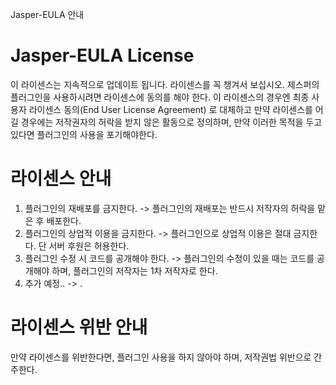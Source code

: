 Jasper-EULA 안내
# Jasper-EULA License
이 라이센스는 지속적으로 업데이트 됩니다. 라이센스를 꼭 챙겨서 보십시오.
제스퍼의 플러그인을 사용하시려면 라이센스에 동의를 해야 한다.
이 라이센스의 경우엔 최종 사용자 라이센스 동의(End User License Agreement) 로 대체하고 만약 라이센스를 어길 경우에는 저작권자의 허락을 받지 않은 활동으로 정의하며, 만약 이러한 목적을 두고 있다면 플러그인의 사용을 포기해야한다.
# 라이센스 안내
1) 플러그인의 재배포를 금지한다.
-> 플러그인의 재배포는 반드시 저작자의 허락을 맡은 후 배포한다. 
2) 플러그인의 상업적 이용을 금지한다.
-> 플러그인으로 상업적 이용은 절대 금지한다. 단 서버 후원은 허용한다. 
3) 플러그인 수정 시 코드를 공개해야 한다.
-> 플러그인의 수정이 있을 때는 코드를 공개해야 하며, 플러그인의 저작자는 1차 저작자로 한다. 
4) 추가 예정..
-> . 
# 라이센스 위반 안내
만약 라이센스를 위반한다면, 플러그인 사용을 하지 않아야 하며, 저작권법 위반으로 간주한다.
